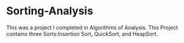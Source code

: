 # Sorting-Analysis

This was a project I completed in Algorithms of Analysis. This Project contains three Sorts:Insertion Sort, QuickSort, and HeapSort.
